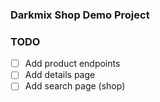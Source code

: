 ### Darkmix Shop Demo Project

### TODO

- [ ] Add product endpoints
- [ ] Add details page
- [ ] Add search page (shop)
